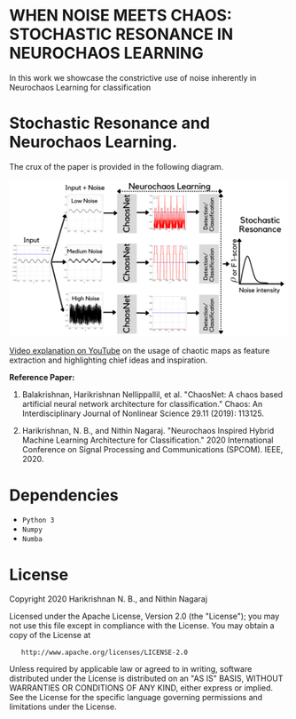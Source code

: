 # WHEN NOISE MEETS CHAOS: STOCHASTIC RESONANCE IN NEUROCHAOS LEARNING

In this work we showcase the constrictive use of noise inherently in Neurochaos Learning for classification

# Stochastic Resonance and Neurochaos Learning.

The crux of the paper is provided in the following diagram.

<img
src="Images for architecture_signal_detection_SR/full_architecture.png"
raw=true
alt="Subject Pronouns"
style="margin-right: 10px;"
/>


[Video explanation on YouTube](https://www.youtube.com/watch?v=8JQstLi4COk) on the usage of chaotic maps as feature extraction and highlighting chief ideas and inspiration.

**Reference Paper:**

1. Balakrishnan, Harikrishnan Nellippallil, et al. "ChaosNet: A chaos based artificial neural network architecture for classification." Chaos: An Interdisciplinary Journal of Nonlinear Science 29.11 (2019): 113125.

2. Harikrishnan, N. B., and Nithin Nagaraj. "Neurochaos Inspired Hybrid Machine Learning Architecture for Classification." 2020 International Conference on Signal Processing and Communications (SPCOM). IEEE, 2020.

# Dependencies

 - `Python 3`
 - `Numpy`
 - `Numba`


# License

Copyright 2020 Harikrishnan N. B., and Nithin Nagaraj

   Licensed under the Apache License, Version 2.0 (the "License");
   you may not use this file except in compliance with the License.
   You may obtain a copy of the License at

       http://www.apache.org/licenses/LICENSE-2.0

   Unless required by applicable law or agreed to in writing, software
   distributed under the License is distributed on an "AS IS" BASIS,
   WITHOUT WARRANTIES OR CONDITIONS OF ANY KIND, either express or implied.
   See the License for the specific language governing permissions and
   limitations under the License.
